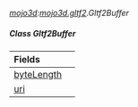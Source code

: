 _[mojo3d](../../modules/mojo3d/mojo3d-module.md):[mojo3d.gltf2](../../modules/mojo3d/mojo3d-gltf2.md).Gltf2Buffer_
##### Class Gltf2Buffer

| Fields | |
|:---|:---|
| [byteLength](mojo3d-gltf2-gltf2buffer-bytelength.md) |  |
| [uri](mojo3d-gltf2-gltf2buffer-uri.md) |  |

